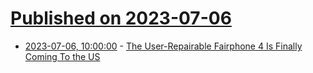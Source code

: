 # [Published on 2023-07-06](index.md)

* [2023-07-06, 10:00:00](https://mobile.slashdot.org/story/23/07/05/2356229/the-user-repairable-fairphone-4-is-finally-coming-to-the-us?utm_source=rss1.0mainlinkanon&utm_medium=feed) - [The User-Repairable Fairphone 4 Is Finally Coming To the US](https://mobile.slashdot.org/story/23/07/05/2356229/the-user-repairable-fairphone-4-is-finally-coming-to-the-us?utm_source=rss1.0mainlinkanon&utm_medium=feed)
